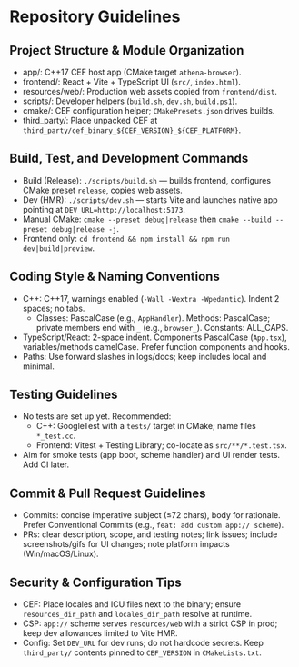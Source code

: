 # Repository Guidelines

## Project Structure & Module Organization
- app/: C++17 CEF host app (CMake target `athena-browser`).
- frontend/: React + Vite + TypeScript UI (`src/`, `index.html`).
- resources/web/: Production web assets copied from `frontend/dist`.
- scripts/: Developer helpers (`build.sh`, `dev.sh`, `build.ps1`).
- cmake/: CEF configuration helper; `CMakePresets.json` drives builds.
- third_party/: Place unpacked CEF at `third_party/cef_binary_${CEF_VERSION}_${CEF_PLATFORM}`.

## Build, Test, and Development Commands
- Build (Release): `./scripts/build.sh` — builds frontend, configures CMake preset `release`, copies web assets.
- Dev (HMR): `./scripts/dev.sh` — starts Vite and launches native app pointing at `DEV_URL=http://localhost:5173`.
- Manual CMake: `cmake --preset debug|release` then `cmake --build --preset debug|release -j`.
- Frontend only: `cd frontend && npm install && npm run dev|build|preview`.

## Coding Style & Naming Conventions
- C++: C++17, warnings enabled (`-Wall -Wextra -Wpedantic`). Indent 2 spaces; no tabs.
  - Classes: PascalCase (e.g., `AppHandler`). Methods: PascalCase; private members end with `_` (e.g., `browser_`). Constants: ALL_CAPS.
- TypeScript/React: 2-space indent. Components PascalCase (`App.tsx`), variables/methods camelCase. Prefer function components and hooks.
- Paths: Use forward slashes in logs/docs; keep includes local and minimal.

## Testing Guidelines
- No tests are set up yet. Recommended:
  - C++: GoogleTest with a `tests/` target in CMake; name files `*_test.cc`.
  - Frontend: Vitest + Testing Library; co-locate as `src/**/*.test.tsx`.
- Aim for smoke tests (app boot, scheme handler) and UI render tests. Add CI later.

## Commit & Pull Request Guidelines
- Commits: concise imperative subject (≤72 chars), body for rationale. Prefer Conventional Commits (e.g., `feat: add custom app:// scheme`).
- PRs: clear description, scope, and testing notes; link issues; include screenshots/gifs for UI changes; note platform impacts (Win/macOS/Linux).

## Security & Configuration Tips
- CEF: Place locales and ICU files next to the binary; ensure `resources_dir_path` and `locales_dir_path` resolve at runtime.
- CSP: `app://` scheme serves `resources/web` with a strict CSP in prod; keep dev allowances limited to Vite HMR.
- Config: Set `DEV_URL` for dev runs; do not hardcode secrets. Keep `third_party/` contents pinned to `CEF_VERSION` in `CMakeLists.txt`.

